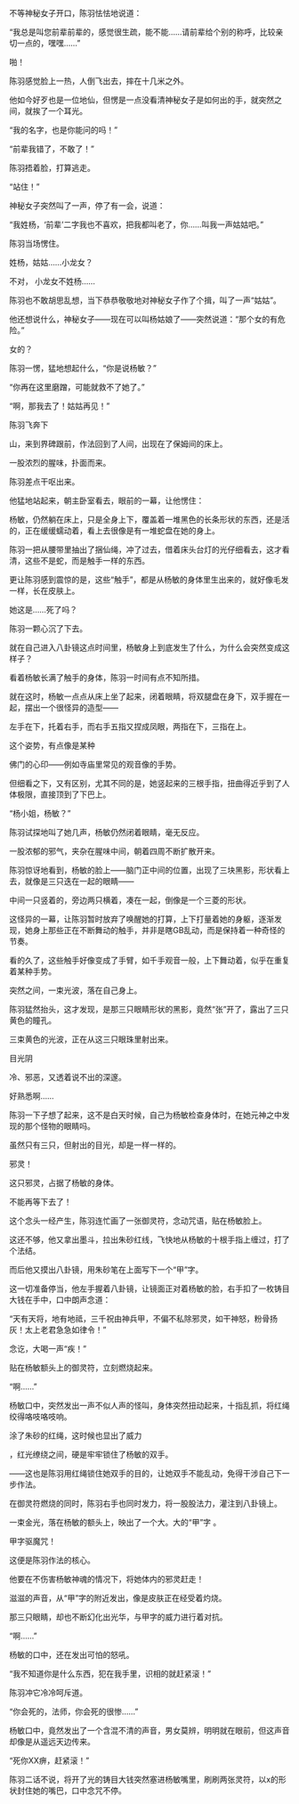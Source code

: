 不等神秘女子开口，陈羽怯怯地说道：

“我总是叫您前辈前辈的，感觉很生疏，能不能……请前辈给个别的称呼，比较亲切一点的，嘿嘿……”

啪！

陈羽感觉脸上一热，人倒飞出去，摔在十几米之外。

他如今好歹也是一位地仙，但愣是一点没看清神秘女子是如何出的手，就突然之间，就挨了一个耳光。

“我的名字，也是你能问的吗！”

“前辈我错了，不敢了！”

陈羽捂着脸，打算逃走。

“站住！”

神秘女子突然叫了一声，停了有一会，说道：

“我姓杨，‘前辈’二字我也不喜欢，把我都叫老了，你……叫我一声姑姑吧。”

陈羽当场愣住。

姓杨，姑姑……小龙女？

不对， 小龙女不姓杨……

陈羽也不敢胡思乱想，当下恭恭敬敬地对神秘女子作了个揖，叫了一声“姑姑”。

他还想说什么，神秘女子——现在可以叫杨姑娘了——突然说道：“那个女的有危险。”

女的？

陈羽一愣，猛地想起什么，“你是说杨敏？”

“你再在这里磨蹭，可能就救不了她了。”

“啊，那我去了！姑姑再见！”

陈羽飞奔下

山，来到界碑跟前，作法回到了人间，出现在了保姆间的床上。

一股浓烈的腥味，扑面而来。

陈羽差点干呕出来。

他猛地站起来，朝主卧室看去，眼前的一幕，让他愣住：

杨敏，仍然躺在床上，只是全身上下，覆盖着一堆黑色的长条形状的东西，还是活的，正在缓缓蠕动着，看上去很像是有一堆蛇盘在她的身上。

陈羽一把从腰带里抽出了捆仙绳，冲了过去，借着床头台灯的光仔细看去，这才看清，这些不是蛇，而是触手一样的东西。

更让陈羽感到震惊的是，这些“触手”，都是从杨敏的身体里生出来的，就好像毛发一样，长在皮肤上。

她这是……死了吗？

陈羽一颗心沉了下去。

就在自己进入八卦镜这点时间里，杨敏身上到底发生了什么，为什么会突然变成这样子？

看着杨敏长满了触手的身体，陈羽一时间有点不知所措。

就在这时，杨敏一点点从床上坐了起来，闭着眼睛，将双腿盘在身下，双手握在一起，摆出一个很怪异的造型——

左手在下，托着右手，而右手五指又捏成凤眼，两指在下，三指在上。

这个姿势，有点像是某种

佛门的心印——例如寺庙里常见的观音像的手势。

但细看之下，又有区别，尤其不同的是，她竖起来的三根手指，扭曲得近乎到了人体极限，直接顶到了下巴上。

“杨小姐，杨敏？”

陈羽试探地叫了她几声，杨敏仍然闭着眼睛，毫无反应。

一股浓郁的邪气，夹杂在腥味中间，朝着四周不断扩散开来。

陈羽惊讶地看到，杨敏的脸上——脑门正中间的位置，出现了三块黑影，形状看上去，就像是三只迭在一起的眼睛——

中间一只竖着的，旁边两只横着，凑在一起，倒像是一个三菱的形状。

这怪异的一幕，让陈羽暂时放弃了唤醒她的打算，上下打量着她的身躯，逐渐发现，她身上那些正在不断舞动的触手，并非是瞎GB乱动，而是保持着一种奇怪的节奏。

看的久了，这些触手好像变成了手臂，如千手观音一般，上下舞动着，似乎在重复着某种手势。

突然之间，一束光波，落在自己身上。

陈羽猛然抬头，这才发现，是那三只眼睛形状的黑影，竟然“张”开了，露出了三只黄色的瞳孔。

三束黄色的光波，正在从这三只眼珠里射出来。

目光阴

冷、邪恶，又透着说不出的深邃。

好熟悉啊……

陈羽一下子想了起来，这不是白天时候，自己为杨敏检查身体时，在她元神之中发现的那个怪物的眼睛吗。

虽然只有三只，但射出的目光，却是一样一样的。

邪灵！

这只邪灵，占据了杨敏的身体。

不能再等下去了！

这个念头一经产生，陈羽连忙画了一张御灵符，念动咒语，贴在杨敏脸上。

这还不够，他又拿出墨斗，拉出朱砂红线，飞快地从杨敏的十根手指上缠过，打了个法结。

而后他又摸出八卦镜，用朱砂笔在上面写下一个“甲”字。

这一切准备停当，他左手握着八卦镜，让镜面正对着杨敏的脸，右手扣了一枚铸目大钱在手中，口中朗声念道：

“天有天将，地有地祗，三千祝由神兵甲，不偏不私除邪灵，如干神怒，粉骨扬灰！太上老君急急如律令！”

念讫，大喝一声“疾！”

贴在杨敏额头上的御灵符，立刻燃烧起来。

“啊……”

杨敏口中，突然发出一声不似人声的怪叫，身体突然扭动起来，十指乱抓，将红绳绞得咯吱咯吱响。

涂了朱砂的红绳，这时候也显出了威力

，红光缭绕之间，硬是牢牢锁住了杨敏的双手。

——这也是陈羽用红绳锁住她双手的目的，让她双手不能乱动，免得干涉自己下一步作法。

在御灵符燃烧的同时，陈羽右手也同时发力，将一股股法力，灌注到八卦镜上。

一束金光，落在杨敏的额头上，映出了一个大。大的“甲”字 。

甲字驱魔咒！

这便是陈羽作法的核心。

他要在不伤害杨敏神魂的情况下，将她体内的邪灵赶走！

滋滋的声音，从“甲”字的附近发出，像是皮肤正在经受着灼烧。

那三只眼睛，却也不断幻化出光华，与甲字的威力进行着对抗。

“啊……”

杨敏的口中，还在发出可怕的怒吼。

“我不知道你是什么东西，犯在我手里，识相的就赶紧滚！”

陈羽冲它冷冷呵斥道。

“你会死的，法师，你会死的很惨……”

杨敏口中，竟然发出了一个含混不清的声音，男女莫辨，明明就在眼前，但这声音却像是从遥远天边传来。

“死你XX痹，赶紧滚！”

陈羽二话不说，将开了光的铸目大钱突然塞进杨敏嘴里，刷刷两张灵符，以x的形状封住她的嘴巴，口中念咒不停。
